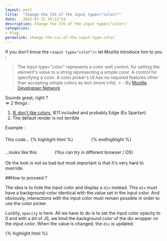 ```yaml
---
layout: post
title:  "Change the CSS of the input type=\"color\""
date:   2015-07-22 19:13:54
description: Change the CSS of the input type=\"color\"
categories:
- blog
permalink: change-the-css-of-the-input-type-color
---
```


If you don't know the `<input type="color"/>` let Mozilla introduce him to you : 
> The input type="color" represents a color well control, for setting the element's value to a string representing a simple color. A control for specifying a color. A color picker's UI has no required features other than accepting simple colors as text (more info). > - By [Mozilla Developper Network][MDN]

Sounds great, right ? 
<br/>=> 2 things :

1. [IE don't like colors][canisue], IE11 included and probably Edge (Ex Spartan)
2. The default render is not terrible

Example :

This code...
{% highlight html %}
<input type="color" value="#4285F4" />
{% endhighlight %}

...looks like this <input type="color" value="#4285F4" /> (You can try in different browser / OS)

Ok the look is not so bad but most important is that it's very hard to override.

##How to proceed ?

The idea is to hide the input color and display a `div` instead. This `div` must have a background-color identical with the value set in the input color. And obviously, interactions with the input color must remain possible in order to use the color picker.

Luckily, `opacity` is here. All we have to do is to set the input color opacity to 0 and with a bit of JS, we bind the background color of the div wrapper on the input color. When the value is changed, the `div` is updated.

{% highlight html %}
<!doctype html>
<html>
<head>
	<style>
		#wrapper {
		    height:25px;
		    width:25px;
		    display: inline-block;
		    border-radius:25px;
		}
		input[type="color"] {
		    opacity: 0;
		}
	</style>
</head>
<body>
    <div id="wrapper">
        <input id="colorPicker" type="color" value="#4285F4" />
    </div>
    <script>
        var colorPicker = document.getElementById("colorPicker");
        var wrapper = document.getElementById("wrapper");
        wrapper.style.backgroundColor = colorPicker.value;
        
        wrapper.addEventListener("change", function () {
            wrapper.style.backgroundColor = colorPicker.value;
        });
    </script>
</body>
</html>
{% endhighlight %}

<style>
	#wrapper {
	    height:25px;
	    width:25px;
	    display: inline-block;
	    border-radius:25px;
	}
	#colorPicker {
	    opacity: 0;
	}
</style>
<div>
    <span style="font-size: 1.125rem;">And this how it's looks like with a little border-radius :</span> 
    <div id="wrapper">
        <input id="colorPicker" type="color" value="#4285F4" />
    </div>
    <script>
        var colorPicker = document.getElementById("colorPicker");
        var wrapper = document.getElementById("wrapper");
        wrapper.style.backgroundColor = colorPicker.value;
        
        wrapper.addEventListener("change", function () {
            wrapper.style.backgroundColor = colorPicker.value;
        });
    </script>
</div>


Enjoy !

tags: [HTML5, input type="color", CSS]

[MDN]: https://developer.mozilla.org/en-US/docs/Web/HTML/Element/input/color
[canisue]: http://caniuse.com/#feat=input-color